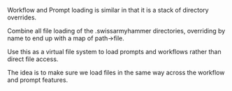 Workflow and Prompt loading is similar in that it is a stack of directory overrides.

Combine all file loading of the .swissarmyhammer directories, overriding by name to end up
with a map of path->file.

Use this as a virtual file system to load prompts and workflows rather than direct file access.

The idea is to make sure we load files in the same way across the workflow and prompt features.

